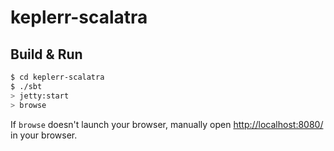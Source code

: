 # keplerr-scalatra #

## Build & Run ##

```sh
$ cd keplerr-scalatra
$ ./sbt
> jetty:start
> browse
```

If `browse` doesn't launch your browser, manually open [http://localhost:8080/](http://localhost:8080/) in your browser.
